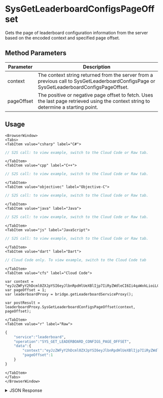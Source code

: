 # SysGetLeaderboardConfigsPageOffset
Gets the page of leaderboard configuration information from the server based on the encoded context and specified page offset.

<PartialServop service_name="leaderboard" operation_name="SYS_GET_LEADERBOARD_CONFIGS_PAGE_OFFSET" />

## Method Parameters
Parameter | Description
--------- | -----------
context | The context string returned from the server from a previous call to SysGetLeaderboardConfigsPage or SysGetLeaderboardConfigsPageOffset.
pageOffset | The positive or negative page offset to fetch. Uses the last page retrieved using the context string to determine a starting point.

## Usage

```mdx-code-block
<BrowserWindow>
<Tabs>
<TabItem value="csharp" label="C#">
```

```csharp
// S2S call: to view example, switch to the Cloud Code or Raw tab.
```

```mdx-code-block
</TabItem>
<TabItem value="cpp" label="C++">
```

```cpp
// S2S call: to view example, switch to the Cloud Code or Raw tab.
```

```mdx-code-block
</TabItem>
<TabItem value="objectivec" label="Objective-C">
```

```objectivec
// S2S call: to view example, switch to the Cloud Code or Raw tab.
```

```mdx-code-block
</TabItem>
<TabItem value="java" label="Java">
```

```java
// S2S call: to view example, switch to the Cloud Code or Raw tab.
```

```mdx-code-block
</TabItem>
<TabItem value="js" label="JavaScript">
```

```javascript
// S2S call: to view example, switch to the Cloud Code or Raw tab.
```

```mdx-code-block
</TabItem>
<TabItem value="dart" label="Dart">
```

```dart
// Cloud Code only. To view example, switch to the Cloud Code tab
```

```mdx-code-block
</TabItem>
<TabItem value="cfs" label="Cloud Code">
```

```cfscript
var context = "eyJzZWFyY2hDcml0ZXJpYSI6eyJlbnRpdHlUeXBlIjp7IiRyZWdleCI6Ii4qaWxkLioiLCIkb3B0";
var pageOffset = 1;
var leaderboardProxy = bridge.getLeaderboardServiceProxy();

var postResult = leaderboardProxy.SysGetLeaderboardConfigsPageOffset(context, pageOffset);
```

```mdx-code-block
</TabItem>
<TabItem value="r" label="Raw">
```

```r
{
    "service":"leaderboard",
    "operation":"SYS_GET_LEADERBOARD_CONFIGS_PAGE_OFFSET",
    "data":{
        "context":"eyJzZWFyY2hDcml0ZXJpYSI6eyJlbnRpdHlUeXBlIjp7IiRyZWdleCI6Ii4qaWxkLioiLCIkb3B0",
        "pageOffset":1
    }
}
```

```mdx-code-block
</TabItem>
</Tabs>
</BrowserWindow>
```
<details>
<summary>JSON Response</summary>

```json
{
  "data": {
    "context": "eyJzZWFyY2hDcml0ZXJpYSI6eyJnYW1lSWQiOiIyMzc4MiJ9LCJzb3J0Q3JpdGVyaWEiOnt9LCJwYWdpbmF0aW9uIjp7InJvd3NQZXJQYWdlIjoxMCwicGFnZU51bWJlciI6MiwiZG9Db3VudCI6ZmFsc2UsInNraXBSZWNvdW50Ijp0cnVlfSwib3B0aW9ucyI6bnVsbCwicmVzdWx0Q291bnQiOjIxfQ",
    "results": {
      "count": 21,
      "page": 2,
      "items": [
        {
          "entryType": "PLAYER",
          "tTemplateOnly": false,
          "numDaysToRotate": 0,
          "data": {},
          "currentVersionId": 3,
          "rotationType": "ADHOC",
          "leaderboardType": "HIGH_VALUE",
          "leaderboardId": "l7",
          "tEnabled": true
        },
        {
          "entryType": "PLAYER",
          "tTemplateOnly": false,
          "numDaysToRotate": 0,
          "data": {},
          "resetAt": 1700600940000,
          "currentVersionId": 347,
          "rotationType": "DAILY",
          "leaderboardType": "HIGH_VALUE",
          "leaderboardId": "daily",
          "tEnabled": false
        },
        {
          "entryType": "PLAYER",
          "tTemplateOnly": false,
          "numDaysToRotate": 0,
          "data": {},
          "resetAt": 1700772300000,
          "currentVersionId": 87,
          "rotationType": "WEEKLY",
          "leaderboardType": "HIGH_VALUE",
          "leaderboardId": "weekly",
          "tEnabled": false
        },
        {
          "entryType": "PLAYER",
          "tTemplateOnly": false,
          "numDaysToRotate": 0,
          "data": {},
          "resetAt": 1700600820000,
          "currentVersionId": 342,
          "rotationType": "DAILY",
          "leaderboardType": "ARCADE_HIGH",
          "leaderboardId": "arcadelb1",
          "tEnabled": false
        },
        {
          "entryType": "PLAYER",
          "tTemplateOnly": false,
          "numDaysToRotate": 0,
          "data": {
            "info": "Adding tournament to encourage play."
          },
          "resetAt": 1707765544000,
          "currentVersionId": 879,
          "rotationType": "DAILY",
          "leaderboardType": "HIGH_VALUE",
          "leaderboardId": "aLeaderboardId",
          "tEnabled": true
        },
        {
          "entryType": "PLAYER",
          "tTemplateOnly": false,
          "numDaysToRotate": 4,
          "data": {
            "info": "Adding tournament to encourage play."
          },
          "resetAt": 1700739144000,
          "currentVersionId": 101,
          "rotationType": "DAYS",
          "leaderboardType": "HIGH_VALUE",
          "leaderboardId": "aLeaderboardId2",
          "tEnabled": true
        },
        {
          "entryType": "PLAYER",
          "tTemplateOnly": true,
          "numDaysToRotate": 4,
          "data": {
            "info": "Adding tournament to encourage play."
          },
          "resetAt": 1700675944000,
          "currentVersionId": 109,
          "rotationType": "DAYS",
          "leaderboardType": "HIGH_VALUE",
          "leaderboardId": "aLeaderboardIdb",
          "tEnabled": true
        },
        {
          "entryType": "GROUP",
          "tTemplateOnly": false,
          "numDaysToRotate": 0,
          "data": {},
          "resetAt": 1700666400000,
          "currentVersionId": 120,
          "rotationType": "DAILY",
          "leaderboardType": "HIGH_VALUE",
          "leaderboardId": "lbg",
          "tEnabled": false
        },
        {
          "entryType": "PLAYER",
          "tTemplateOnly": false,
          "numDaysToRotate": 5,
          "data": {
            "street": "1309 Carling"
          },
          "resetAt": 1700724306479,
          "currentVersionId": 63,
          "rotationType": "DAYS",
          "leaderboardType": "HIGH_VALUE",
          "leaderboardId": "default1",
          "tEnabled": false
        },
        {
          "entryType": "PLAYER",
          "tTemplateOnly": true,
          "numDaysToRotate": 4,
          "data": {
            "info": "Adding tournament to encourage play."
          },
          "resetAt": 1700675944000,
          "currentVersionId": 100,
          "rotationType": "DAYS",
          "leaderboardType": "HIGH_VALUE",
          "leaderboardId": "aLeaderboardIda",
          "tEnabled": true
        }
      ],
      "moreAfter": true,
      "moreBefore": true
    }
  },
  "status": 200
}
```

</details>

